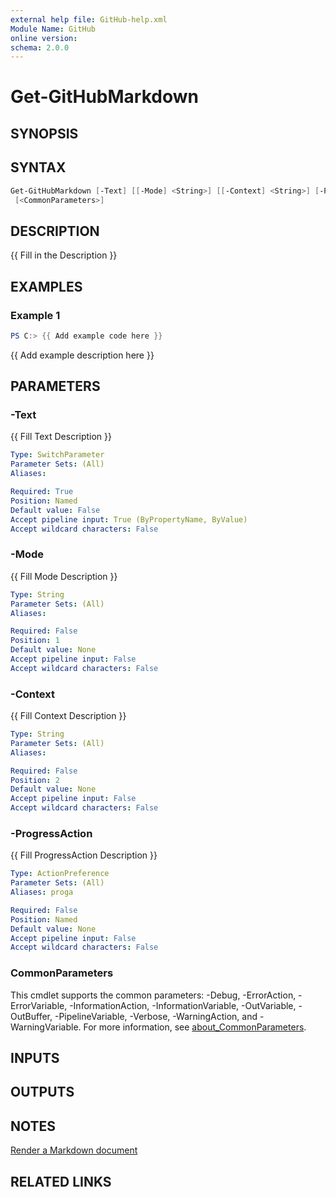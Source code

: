 ```yaml
---
external help file: GitHub-help.xml
Module Name: GitHub
online version:
schema: 2.0.0
---
```


# Get-GitHubMarkdown

## SYNOPSIS

## SYNTAX

```powershell
Get-GitHubMarkdown [-Text] [[-Mode] <String>] [[-Context] <String>] [-ProgressAction <ActionPreference>]
 [<CommonParameters>]
```

## DESCRIPTION
{{ Fill in the Description }}

## EXAMPLES

### Example 1
```powershell
PS C:> {{ Add example code here }}
```

{{ Add example description here }}

## PARAMETERS

### -Text
{{ Fill Text Description }}

```yaml
Type: SwitchParameter
Parameter Sets: (All)
Aliases:

Required: True
Position: Named
Default value: False
Accept pipeline input: True (ByPropertyName, ByValue)
Accept wildcard characters: False
```

### -Mode
{{ Fill Mode Description }}

```yaml
Type: String
Parameter Sets: (All)
Aliases:

Required: False
Position: 1
Default value: None
Accept pipeline input: False
Accept wildcard characters: False
```

### -Context
{{ Fill Context Description }}

```yaml
Type: String
Parameter Sets: (All)
Aliases:

Required: False
Position: 2
Default value: None
Accept pipeline input: False
Accept wildcard characters: False
```

### -ProgressAction
{{ Fill ProgressAction Description }}

```yaml
Type: ActionPreference
Parameter Sets: (All)
Aliases: proga

Required: False
Position: Named
Default value: None
Accept pipeline input: False
Accept wildcard characters: False
```

### CommonParameters
This cmdlet supports the common parameters: -Debug, -ErrorAction, -ErrorVariable, -InformationAction, -InformationVariable, -OutVariable, -OutBuffer, -PipelineVariable, -Verbose, -WarningAction, and -WarningVariable. For more information, see [about_CommonParameters](http://go.microsoft.com/fwlink/?LinkID=113216).

## INPUTS

## OUTPUTS

## NOTES
[Render a Markdown document](https://docs.github.com/en/rest/markdown/markdown#render-a-markdown-document)

## RELATED LINKS

